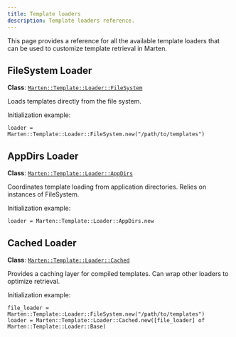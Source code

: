 ```yaml
---
title: Template loaders
description: Template loaders reference.
---
```


This page provides a reference for all the available template loaders that can be used to customize template retrieval in Marten.

## FileSystem Loader

**Class**: [`Marten::Template::Loader::FileSystem`](pathname:///api/dev/Marten/Template/Loader/FileSystem.html)

Loads templates directly from the file system.

Initialization example:

```crystal
loader = Marten::Template::Loader::FileSystem.new("/path/to/templates")
```

## AppDirs Loader

**Class**: [`Marten::Template::Loader::AppDirs`](pathname:///api/dev/Marten/Template/Loader/AppDirs.html)

Coordinates template loading from application directories. Relies on instances of FileSystem.

Initialization example:

```crystal
loader = Marten::Template::Loader::AppDirs.new
```

## Cached Loader

**Class**: [`Marten::Template::Loader::Cached`](pathname:///api/dev/Marten/Template/Loader/Cached.html)

Provides a caching layer for compiled templates. Can wrap other loaders to optimize retrieval.

Initialization example:

```crystal
file_loader = Marten::Template::Loader::FileSystem.new("/path/to/templates")
loader = Marten::Template::Loader::Cached.new([file_loader] of Marten::Template::Loader::Base)
```
